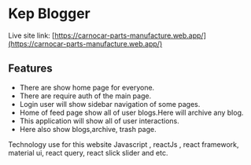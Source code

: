 # Kep Blogger

Live site link: [https://carnocar-parts-manufacture.web.app/](https://carnocar-parts-manufacture.web.app/) 

## Features

* There are show home page for everyone.
* There are require auth of the main page.
* Login user will show sidebar navigation of some pages.
* Home of feed page show all of user blogs.Here will archive any blog.
* This application will show all of user interactions.
* Here also show blogs,archive, trash page.

Technology use for this website Javascript , reactJs , react framework, material ui, react query, react slick slider and etc.